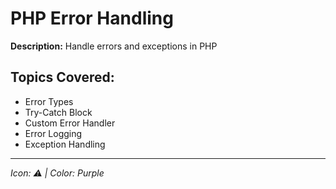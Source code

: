 # PHP Error Handling

**Description:** Handle errors and exceptions in PHP

## Topics Covered:
- Error Types
- Try-Catch Block
- Custom Error Handler
- Error Logging
- Exception Handling

---
*Icon: ⚠️ | Color: Purple*